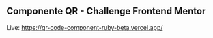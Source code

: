 ## Componente QR - Challenge Frontend Mentor

Live: https://qr-code-component-ruby-beta.vercel.app/
